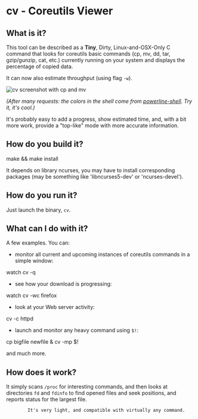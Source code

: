 cv - Coreutils Viewer
=====================

What is it?
-----------

This tool can be described as a **Tiny**, Dirty, Linux-and-OSX-Only C command
that looks for coreutils basic commands (cp, mv, dd, tar, gzip/gunzip,
		cat, etc.) currently running on your system and displays the
percentage of copied data.

It can now also estimate throughput (using flag `-w`).

![cv screenshot with cp and mv](https://raw.github.com/Xfennec/cv/master/capture.png)

_(After many requests: the colors in the shell come from [powerline-shell](https://github.com/milkbikis/powerline-shell). Try it, it's cool.)_

It's probably easy to add a progress, show estimated time, and, with a
bit more work, provide a "top-like" mode with more accurate
information.

How do you build it?
--------------------

make && make install

It depends on library ncurses, you may have to install corresponding packages (may be something like 'libncurses5-dev' or 'ncurses-devel').

How do you run it?
------------------

Just launch the binary, `cv`.


What can I do with it?
----------------------

A few examples. You can:

* monitor all current and upcoming instances of coreutils commands in
a simple window:

watch cv -q

* see how your download is progressing:

watch cv -wc firefox

* look at your Web server activity:

cv -c httpd

* launch and monitor any heavy command using `$!`:

cp bigfile newfile & cv -mp $!

and much more.

How does it work?
-----------------

It simply scans `/proc` for interesting commands, and then looks at
directories `fd` and `fdinfo` to find opened files and seek positions,
			and reports status for the largest file.

			It's very light, and compatible with virtually any command.
